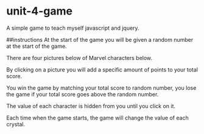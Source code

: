 # unit-4-game

A simple game to teach myself javascript and jquery.

##instructions
At the start of the game you will be given a random number at the start of the game.

There are four pictures below of Marvel characters below.
        
By clicking on a picture you will add a specific amount of points to your total score.
        
You win the game by matching your total score to random number, you lose the game if your
total score goes above the random number.
        
The value of each character is hidden from you until you click on it.
        
Each time when the game starts, the game will change the value of each crystal.